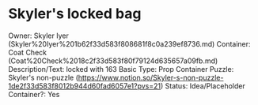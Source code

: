 # Skyler's locked bag

Owner: Skyler Iyer (Skyler%20Iyer%201b62f33d583f808681f8c0a239ef8736.md)
Container: Coat Check (Coat%20Check%2018c2f33d583f80f79124d635657a09fb.md)
Description/Text: locked with 163
Basic Type: Prop
Container Puzzle: Skyler's non-puzzle (https://www.notion.so/Skyler-s-non-puzzle-1de2f33d583f8012b944d60fad6057e1?pvs=21)
Status: Idea/Placeholder
Container?: Yes
